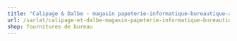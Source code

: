 ```yaml
---
title: "Calipage & Dalbe - magasin papeterie-informatique-bureautique-arts graphiques-dessin"
url: /sarlat/calipage-et-dalbe-magasin-papeterie-informatique-bureautique-arts-graphiques-dessin/
shop: fournitures de bureau
---
```

